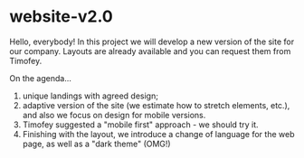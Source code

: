 ﻿# website-v2.0

Hello, everybody!
In this project we will develop a new version of the site for our company. 
Layouts are already available and you can request them from Timofey. 

On the agenda... 
1) unique landings with agreed design;
2) adaptive version of the site (we estimate how to stretch elements, etc.), and also we focus on design for mobile versions.
3) Timofey suggested a "mobile first" approach - we should try it.
4) Finishing with the layout, we introduce a change of language for the web page, as well as a "dark theme" (OMG!)
